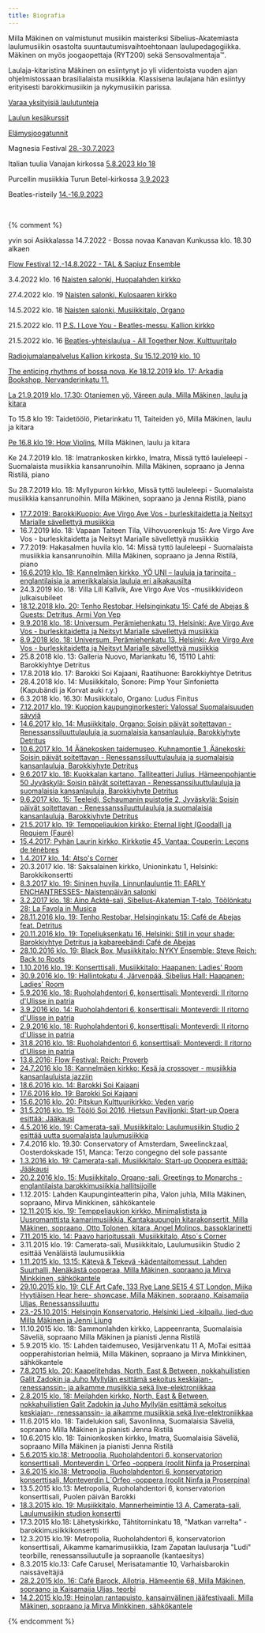 ```yaml
---
title: Biografia
---
```




Milla Mäkinen on valmistunut musiikin maisteriksi Sibelius-Akatemiasta
laulumusiikin osastolta suuntautumisvaihtoehtonaan laulupedagogiikka. Mäkinen on myös joogaopettaja (RYT200) sekä Sensovalmentaja™.

Laulaja-kitaristina Mäkinen on esiintynyt jo yli viidentoista vuoden ajan ohjelmistossaan
brasilialaista musiikkia. Klassisena laulajana hän esiintyy erityisesti barokkimusiikin ja nykymusiikin parissa.

[Varaa yksityisiä laulutunteja](https://holvi.com/shop/millamakinen/section/laulutunnit/)

[Laulun kesäkurssit](https://holvi.com/shop/millamakinen/section/laulutunnit/kesakurssit/) 

[Elämysjoogatunnit](https://holvi.com/shop/millamakinen/section/joogatunnit/)

Magnesia Festival [28.-30.7.2023](https://magnesiafestival.com/)

Italian tuulia Vanajan kirkossa [5.8.2023 klo 18](https://www.kirstiapajalahti.com/elokuunbarokki)

Purcellin musiikkia Turun Betel-kirkossa [3.9.2023](https://turunvanhamusiikki.fi/aboastra/)

Beatles-risteily [14.-16.9.2023](https://www.vikingline.fi/valitse-matka/risteilyt/helsinki-tukholma/beatles-risteily/)






<br/>

{% comment %}

yvin soi Asikkalassa 14.7.2022 - Bossa novaa Kanavan Kunkussa klo. 18.30 alkaen

[Flow Festival 12.-14.8.2022 - TAL & Sapiuz Ensemble](https://www.flowfestival.com/en/artists/tal-sapiduz-ensemble/)


3.4.2022 klo. 16 [Naisten salonki, Huopalahden kirkko](https://www.helsinginseurakunnat.fi/huopalahdenkirkko/tapahtumat/konsertti_3)

27.4.2022 klo. 19 [Naisten salonki, Kulosaaren kirkko](https://www.helsinginseurakunnat.fi/kulosaarenkirkko/tapahtumat/naistensalonki-konserttikulosaarenkirkossa)

14.5.2022 klo. 18 [Naisten salonki, Musiikkitalo, Organo](https://www.uniarts.fi/tapahtumat/jenna-ristila-naisten-salonki/)

21.5.2022 klo. 11 [P.S. I Love You - Beatles-messu, Kallion kirkko](https://www.facebook.com/events/528577571782887?ref=newsfeed)

21.5.2022 klo. 16 [Beatles-yhteislaulua - All Together Now, Kulttuuritalo](https://www.facebook.com/events/596884391083602/?acontext=%7B%22event_action_history%22%3A[%7B%22mechanism%22%3A%22search_results%22%2C%22surface%22%3A%22search%22%7D]%2C%22ref_notif_type%22%3Anull%7D)

[Radiojumalanpalvelus Kallion kirkosta, Su 15.12.2019 klo. 10](https://areena.yle.fi/1-50334029)

[The enticing rhythms of bossa nova, Ke 18.12.2019 klo. 17: Arkadia Bookshop, Nervanderinkatu 11.](https://www.facebook.com/events/761702570999823/)

[La 21.9.2019 klo. 17.30: Otaniemen yö, Väreen aula, Milla Mäkinen, laulu ja kitara](https://www.ayy.fi/fi/tapahtumat/milla-makinen)


To 15.8 klo 19: Taidetöölö, Pietarinkatu 11, Taiteiden yö, Milla Mäkinen, laulu ja kitara

[Pe 16.8 klo 19: How Violins](https://www.facebook.com/events/348403775809878/), Milla Mäkinen, laulu ja kitara



Ke 24.7.2019 klo. 18: Imatrankosken kirkko, Imatra, Missä tyttö lauleleepi - Suomalaista musiikkia kansanrunoihin. Milla Mäkinen, sopraano ja Jenna Ristilä, piano

Su 28.7.2019 klo. 18: Myllypuron kirkko, Missä tyttö lauleleepi - Suomalaista musiikkia kansanrunoihin. Milla Mäkinen, sopraano ja Jenna Ristilä, piano

- [17.7.2019: BarokkiKuopio: Ave Virgo Ave Vos - burleskitaidetta ja Neitsyt Marialle sävellettyä musiikkia](https://avevirgoavevos.tumblr.com)
- 16.7.2019 klo. 18: Vapaan Taiteen Tila, Vilhovuorenkuja 15: Ave Virgo Ave Vos - burleskitaidetta ja Neitsyt Marialle sävellettyä musiikkia
- 7.7.2019: Hakasalmen huvila klo. 14: Missä tyttö lauleleepi - Suomalaista musiikkia kansanrunoihin. Milla Mäkinen, sopraano ja Jenna Ristilä, piano
- [16.6.2019 klo. 18: Kannelmäen kirkko, YÖ UNI – lauluja ja tarinoita - englantilaisia ja amerikkalaisia lauluja eri aikakausilta](https://www.facebook.com/events/2255096424579626/)
- 24.3.2019 klo. 18: Villa Lill Kallvik, Ave Virgo Ave Vos -musiikkivideon julkaisubileet
- [18.12.2018 klo. 20: Tenho Restobar, Helsinginkatu 15: Café de Abejas & Guests: Detritus, Armi Von Vep](https://www.facebook.com/?ref=tn_tnmn)
- [9.9.2018 klo. 18: Universum, Perämiehenkatu 13, Helsinki: Ave Virgo Ave Vos - burleskitaidetta ja Neitsyt Marialle sävellettyä musiikkia](https://avevirgoavevos.tumblr.com)
- [8.9.2018 klo. 18: Universum, Perämiehenkatu 13, Helsinki: Ave Virgo Ave Vos - burleskitaidetta ja Neitsyt Marialle sävellettyä musiikkia](https://avevirgoavevos.tumblr.com)
- 25.8.2018 klo. 13: Galleria Nuovo, Mariankatu 16, 15110 Lahti: Barokkiyhtye Detritus
- 17.8.2018 klo. 17: Barokki Soi Kajaani, Raatihuone: Barokkiyhtye Detritus
- 28.4.2018 klo. 14: Musiikkitalo, Sonore: Pimp Your Sinfonietta (Kapubändi ja Korvat auki r.y.)
- 6.3.2018 klo. 16.30: Musiikkitalo, Organo: Ludus Finitus
- [7.12.2017 klo. 19: Kuopion kaupunginorkesteri: Valossa! Suomalaisuuden sävyjä](http://www.kuopiotahko.fi/tapahtuma/kuopion-kaupunginorkesteri-valossa-suomalaisuuden-savyja/)
- [14.6.2017 klo. 14: Musiikkitalo, Organo: Soisin päivät soitettavan - Renessanssiluuttulauluja ja suomalaisia kansanlauluja, Barokkiyhyte Detritus](https://www.musiikkitalo.fi/fi/tapahtuma/barokkiyhtye-detritus-soisin-paivat-soitettavan)
- [10.6.2017 klo. 14 Äänekosken taidemuseo, Kuhnamontie 1, Äänekoski: Soisin päivät soitettavan - Renessanssiluuttulauluja ja suomalaisia kansanlauluja, Barokkiyhyte Detritus](https://www.facebook.com/events/1182085528569016/?acontext=%7B%22ref%22%3A%223%22%2C%22ref_newsfeed_story_type%22%3A%22regular%22%2C%22feed_story_type%22%3A%22117%22%2C%22action_history%22%3A%22null%22%7D)
- [9.6.2017 klo. 18: Kuokkalan kartano, Talliteatteri Julius, Hämeenpohjantie 50 Jyväskylä: Soisin päivät soitettavan - Renessanssiluuttulauluja ja suomalaisia kansanlauluja, Barokkiyhyte Detritus](https://www.facebook.com/events/1182085528569016/?acontext=%7B%22ref%22%3A%223%22%2C%22ref_newsfeed_story_type%22%3A%22regular%22%2C%22feed_story_type%22%3A%22117%22%2C%22action_history%22%3A%22null%22%7D)
- [9.6.2017 klo. 15: Teeleidi, Schaumanin puistotie 2, Jyväskylä: Soisin päivät soitettavan - Renessanssiluuttulauluja ja suomalaisia kansanlauluja, Barokkiyhyte Detritus ](https://www.facebook.com/events/1182085528569016/?acontext=%7B%22ref%22%3A%223%22%2C%22ref_newsfeed_story_type%22%3A%22regular%22%2C%22feed_story_type%22%3A%22117%22%2C%22action_history%22%3A%22null%22%7D)
- [21.5.2017 klo. 19: Temppeliaukion kirkko: Eternal light (Goodall) ja Requiem (Fauré)](https://www.facebook.com/events/389251868087508/)
- [15.4.2017: Pyhän Laurin kirkko, Kirkkotie 45, Vantaa: Couperin: Leçons de ténèbres](https://www.facebook.com/events/183416675498328/?fref=ts)
- [1.4.2017 klo. 14: Atso's Corner](http://www.uniarts.fi/tapahtumat/ke-26102016-1420/atso´s-corner-aprilli-corner)
- 20.3.2017 klo. 18: Saksalainen kirkko, Unioninkatu 1, Helsinki: Barokkikonsertti
- [8.3.2017 klo. 19: Sininen huvila, Linnunlauluntie 11: EARLY ENCHANTRESSES- Naistenpäivän salonki](http://encanto.fi/salongit/ohjelma/take-love-easy/)
- [3.2.2017 klo. 18: Aino Ackté-sali, Sibelius-Akatemian T-talo, Töölönkatu 28: La Favola in Musica](https://www.facebook.com/events/1260017977418203/)
- [28.11.2016 klo. 19: Tenho Restobar, Helsinginkatu 15: Café de Abejas feat. Detritus](https://www.facebook.com/events/223891638043660/)
- [20.11.2016 klo. 19: Topeliuksenkatu 16, Helsinki: Still in your shade: Barokkiyhtye Detritus ja kabareebändi Café de Abejas](https://www.facebook.com/events/1343480635670157/)
- [28.10.2016 klo. 19: Black Box, Musiikkitalo: NYKY Ensemble: Steve Reich: Back to Roots](https://www.facebook.com/events/1639046786410590/)
- [1.10.2016 klo. 19: Konserttisali, Musiikkitalo: Haapanen: Ladies' Room](https://www.musiikkitalo.fi/fi/tapahtuma/sibelius-akatemian-sinfoniaorkesteri-joht-jutta-seppinen)
- [30.9.2016 klo. 19: Hallintokatu 4, Järvenpää, Sibelius Hall: Haapanen: Ladies' Room](https://www.musiikkitalo.fi/fi/tapahtuma/sibelius-akatemian-sinfoniaorkesteri-joht-jutta-seppinen)
- [5.9.2016 klo. 18: Ruoholahdentori 6, konserttisali: Monteverdi: Il ritorno d'Ulisse in patria](https://odysseuskotiin.wordpress.com)
- [3.9.2016 klo. 14: Ruoholahdentori 6, konserttisali: Monteverdi: Il ritorno d'Ulisse in patria](https://odysseuskotiin.wordpress.com)
- [2.9.2016 klo. 18: Ruoholahdentori 6, konserttisali: Monteverdi: Il ritorno d'Ulisse in patria](https://odysseuskotiin.wordpress.com)
- [31.8.2016 klo. 18: Ruoholahdentori 6, konserttisali: Monteverdi: Il ritorno d'Ulisse in patria](https://odysseuskotiin.wordpress.com)
- [13.8.2016: Flow Festival: Reich: Proverb](http://www.flowfestival.com/en/artists/nyky-ensemble-plays-reich/)
- [24.7.2016 klo 18: Kannelmäen kirkko: Kesä ja crossover - musiikkia kansanlauluista jazziin](http://www.helsinginseurakunnat.fi/seurakunnat/kannelmaki/tapahtumat/kesajacrossover-kansanlauluistajazziin_30497.html.stx)
- [18.6.2016 klo. 14: Barokki Soi Kajaani](http://www.barokkisoi.fi/kalenteri.html)
- [17.6.2016 klo. 19: Barokki Soi Kajaani](http://www.barokkisoi.fi/kalenteri.html)
- [15.6.2016 klo. 20: Pitskun Kulttuurikirkko: Veden varjo](http://www.kulttuurikirkko.net/yhteystiedot)
- [31.5.2016 klo. 19: Töölö Soi 2016, Hietsun Paviljonki: Start-up Opera esittää: Jääkausi](https://www.facebook.com/events/1623845324606384/)
- [4.5.2016 klo. 19: Camerata-sali, Musiikkitalo: Laulumusiikin Studio 2 esittää uutta suomalaista laulumusiikkia](https://www.musiikkitalo.fi/fi/tapahtuma/laulumusiikin-studio-2n-konsertti)
- 7.4.2016 klo. 19.30: Conservatory of Amsterdam, Sweelinckzaal, Oosterdokskade 151, Manca: Terzo congegno del sole passante
- [1.3.2016 klo. 19: Camerata-sali, Musiikkitalo: Start-up Ooppera esittää: Jääkausi](http://startupopera.blogspot.fi/)
- [20.2.2016 klo. 15: Musiikkitalo, Organo-sali, Greetings to Monarchs -englantilaista barokkimusiikkia hallitsijoille](https://www.facebook.com/events/540155579478116/)
- 1.12.2015: Lahden Kaupunginteatterin piha, Valon juhla, Milla Mäkinen, sopraano, Mirva Minkkinen, sähkökantele
- [12.11.2015 klo. 19: Temppeliaukion kirkko, Minimalistista ja Uusromanttista kamarimusiikkia, Kantakaupungin kitarakonsertit, Milla Mäkinen, sopraano, Otto Tolonen, kitara, Angel Molinos, bassoklarinetti](https://www.facebook.com/575590065792704/photos/a.575600025791708.1073741827.575590065792704/1090049237680115/?type=3&theater)
- [7.11.2015 klo. 14: Paavo harjoitussali, Musiikkitalo, Atso´s Corner](http://www.uniarts.fi/uutishuone/atso’s-corner-levittää-orkesterimusiikin-ilosanomaa-musiikkitalossa)
- 3.11.2015 klo. 19: Camerata-sali, Musiikkitalo, Laulumusiikin Studio 2 esittää Venäläistä laulumusiikkia
- [1.11.2015 klo. 13.15: Kätevä & Tekevä -kädentaitomessut, Lahden Suurhalli, Nenäkästä oopperaa, Milla Mäkinen, sopraano ja Mirva Minkkinen, sähkökantele](https://www.facebook.com/events/881338191919381/)
- [29.10.2015 klo. 19: CLF Art Cafe, 133 Rye Lane SE15 4 ST London, Miika Hyytiäisen Hear here- showcase, Milla Mäkinen, sopraano, Kaisamaija Uljas, Renessanssiluuttu](https://www.facebook.com/events/883305005086483/)
- [23.-25.10.2015: Helsingin Konservatorio, Helsinki Lied -kilpailu, lied-duo Milla Mäkinen ja Jenni Ljung](http://www.konservatorio.fi/fi/helsinki_lied_-kilpailu)
- 11.10.2015 klo. 18: Sammonlahden kirkko, Lappeenranta, Suomalaisia Säveliä, sopraano Milla Mäkinen ja pianisti Jenna Ristilä
- 5.9.2015 klo. 15: Lahden taidemuseo, Vesijärvenkatu 11 A, MoTai esittää oopperahistorian helmiä, Milla Mäkinen, sopraano ja Mirva Minkkinen, sähkökantele
- [7.8.2015 klo. 20: Kaapelitehdas, North, East & Between, nokkahuilistien Galit Zadokin ja Juho Myllylän esittämä sekoitus keskiajan-, renessanssin- ja aikamme musiikkia sekä live-elektroniikkaa](https://www.facebook.com/events/906342136068431/)
- [2.8.2015 klo. 18: Meilahden kirkko, North, East & Between, nokkahuilistien Galit Zadokin ja Juho Myllylän esittämä sekoitus keskiajan-, renessanssin- ja aikamme musiikkia sekä live-elektroniikkaa](https://www.facebook.com/events/1437495229891958/)
- 11.6.2015 klo. 18: Taidelukion sali, Savonlinna, Suomalaisia Säveliä, sopraano Milla Mäkinen ja pianisti Jenna Ristilä
- 10.6.2015 klo. 18: Tainionkosken kirkko, Imatra, Suomalaisia Säveliä, sopraano Milla Mäkinen ja pianisti Jenna Ristilä
- [5.6.2015 klo.18: Metropolia, Ruoholahdentori 6, konservatorion konserttisali, Monteverdin L´Orfeo -ooppera (roolit Ninfa ja Proserpina)](https://www.facebook.com/events/1605124226398962/)
- [3.6.2015 klo.18: Metropolia, Ruoholahdentori 6, konservatorion konserttisali, Monteverdin L´Orfeo -ooppera (roolit Ninfa ja Proserpina)](https://www.facebook.com/events/1605124226398962/)
- 13.5.2015 klo.13: Metropolia, Ruoholahdentori 6, konservatorion konserttisali, Puolen päivän Barokki
- [18.3.2015 klo. 19: Musiikkitalo, Mannerheimintie 13 A, Camerata-sali, Laulumusiikin studion konsertti](https://www.facebook.com/events/820231668046296/)
- 17.3.2015 klo.18: Lähetyskirkko, Tähtitorninkatu 18, "Matkan varrelta" - barokkimusiikkikonsertti
- 12.3.2015 klo.19: Metropolia, Ruoholahdentori 6, konservatorion konserttisali, Aikamme kamarimusiikkia, Izam Zapatan laulusarja "Ludi" teorbille, renessanssiluutulle ja sopraanolle (kantaesitys)
- 8.3.2015 klo.13: Cafe Carusel, Merisatamantie 10, Varhaisbarokin naissäveltäjiä
- [28.2.2015 klo. 16: Café Barock, Allotria, Hämeentie 68, Milla Mäkinen, sopraano ja Kaisamaija Uljas, teorbi](http://www.cafebarock.com/events/)
- [14.2.2015 klo.19: Heinolan rantapuisto, kansainvälinen jääfestivaali, Milla Mäkinen, sopraano ja Mirva Minkkinen, sähkökantele](http://ess.menoinfo.fi/heinola/tapahtumat/heinolan-iii-kansainvalinen-jaafestivaali/475091)


{% endcomment %}
